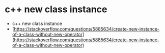 # c++ new class instance

* c++ new class instance
* [https://stackoverflow.com/questions/5885634/create-new-instance-of-a-class-without-new-operator](https://stackoverflow.com/questions/5885634/create-new-instance-of-a-class-without-new-operator)
